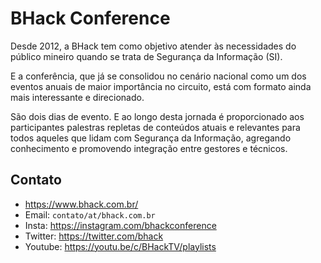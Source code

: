 # BHack Conference

Desde 2012, a BHack tem como objetivo atender às necessidades do público mineiro quando se trata de Segurança da Informação (SI).

E a conferência, que já se consolidou no cenário nacional como um dos eventos anuais de maior importância no circuito, está com formato ainda mais interessante e direcionado.

São dois dias de evento. E ao longo desta jornada é proporcionado aos participantes palestras repletas de conteúdos atuais e relevantes para todos aqueles que lidam com Segurança da Informação, agregando conhecimento e promovendo integração entre gestores e técnicos.

## Contato
- https://www.bhack.com.br/
- Email: `contato/at/bhack.com.br`
- Insta: https://instagram.com/bhackconference
- Twitter: https://twitter.com/bhack
- Youtube: https://youtu.be/c/BHackTV/playlists


